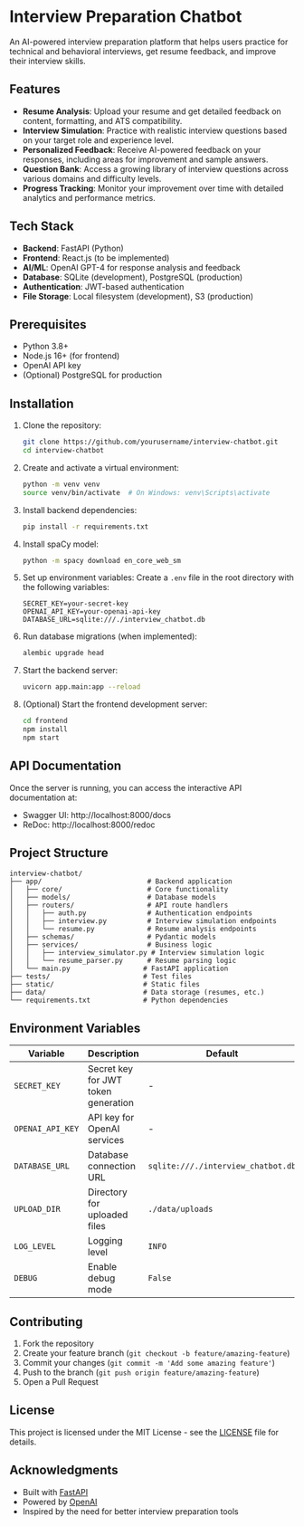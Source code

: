 # Interview Preparation Chatbot

An AI-powered interview preparation platform that helps users practice for technical and behavioral interviews, get resume feedback, and improve their interview skills.

## Features

- **Resume Analysis**: Upload your resume and get detailed feedback on content, formatting, and ATS compatibility.
- **Interview Simulation**: Practice with realistic interview questions based on your target role and experience level.
- **Personalized Feedback**: Receive AI-powered feedback on your responses, including areas for improvement and sample answers.
- **Question Bank**: Access a growing library of interview questions across various domains and difficulty levels.
- **Progress Tracking**: Monitor your improvement over time with detailed analytics and performance metrics.

## Tech Stack

- **Backend**: FastAPI (Python)
- **Frontend**: React.js (to be implemented)
- **AI/ML**: OpenAI GPT-4 for response analysis and feedback
- **Database**: SQLite (development), PostgreSQL (production)
- **Authentication**: JWT-based authentication
- **File Storage**: Local filesystem (development), S3 (production)

## Prerequisites

- Python 3.8+
- Node.js 16+ (for frontend)
- OpenAI API key
- (Optional) PostgreSQL for production

## Installation

1. Clone the repository:
   ```bash
   git clone https://github.com/yourusername/interview-chatbot.git
   cd interview-chatbot
   ```

2. Create and activate a virtual environment:
   ```bash
   python -m venv venv
   source venv/bin/activate  # On Windows: venv\Scripts\activate
   ```

3. Install backend dependencies:
   ```bash
   pip install -r requirements.txt
   ```

4. Install spaCy model:
   ```bash
   python -m spacy download en_core_web_sm
   ```

5. Set up environment variables:
   Create a `.env` file in the root directory with the following variables:
   ```
   SECRET_KEY=your-secret-key
   OPENAI_API_KEY=your-openai-api-key
   DATABASE_URL=sqlite:///./interview_chatbot.db
   ```

6. Run database migrations (when implemented):
   ```bash
   alembic upgrade head
   ```

7. Start the backend server:
   ```bash
   uvicorn app.main:app --reload
   ```

8. (Optional) Start the frontend development server:
   ```bash
   cd frontend
   npm install
   npm start
   ```

## API Documentation

Once the server is running, you can access the interactive API documentation at:
- Swagger UI: http://localhost:8000/docs
- ReDoc: http://localhost:8000/redoc

## Project Structure

```
interview-chatbot/
├── app/                          # Backend application
│   ├── core/                     # Core functionality
│   ├── models/                   # Database models
│   ├── routers/                  # API route handlers
│   │   ├── auth.py               # Authentication endpoints
│   │   ├── interview.py          # Interview simulation endpoints
│   │   └── resume.py             # Resume analysis endpoints
│   ├── schemas/                  # Pydantic models
│   ├── services/                 # Business logic
│   │   ├── interview_simulator.py # Interview simulation logic
│   │   └── resume_parser.py      # Resume parsing logic
│   └── main.py                  # FastAPI application
├── tests/                       # Test files
├── static/                      # Static files
├── data/                        # Data storage (resumes, etc.)
└── requirements.txt             # Python dependencies
```

## Environment Variables

| Variable | Description | Default |
|----------|-------------|---------|
| `SECRET_KEY` | Secret key for JWT token generation | - |
| `OPENAI_API_KEY` | API key for OpenAI services | - |
| `DATABASE_URL` | Database connection URL | `sqlite:///./interview_chatbot.db` |
| `UPLOAD_DIR` | Directory for uploaded files | `./data/uploads` |
| `LOG_LEVEL` | Logging level | `INFO` |
| `DEBUG` | Enable debug mode | `False` |

## Contributing

1. Fork the repository
2. Create your feature branch (`git checkout -b feature/amazing-feature`)
3. Commit your changes (`git commit -m 'Add some amazing feature'`)
4. Push to the branch (`git push origin feature/amazing-feature`)
5. Open a Pull Request

## License

This project is licensed under the MIT License - see the [LICENSE](LICENSE) file for details.

## Acknowledgments

- Built with [FastAPI](https://fastapi.tiangolo.com/)
- Powered by [OpenAI](https://openai.com/)
- Inspired by the need for better interview preparation tools
